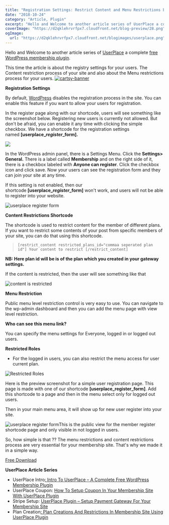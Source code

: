 ```yaml
---
title: "Registration Settings: Restrict Content and Menu Restrictions by UserPlace Plugin"
date: "2018-10-24"
category: "Article, Plugin"
excerpt: "Hello and Welcome to another article series of UserPlace a complete free WordPress membership plugin. This time the article is about the registry settings for your users. The Content restriction process of your site and also about the Menu restrictions process for your users. Registration Settings  By default, WordPress disables the registration process in the site. You"
coverImage: "https://d2qklehrvrfpx7.cloudfront.net/blog-preview/28.png"
ogImage:
  url: "https://d2qklehrvrfpx7.cloudfront.net/blogimages/userplace.png"
---
```


Hello and Welcome to another article series of [UserPlace](https://redq.io/userplace) a complete [free WordPress membership plugin](https://redq.io/blog/userplace-free-wordpress-membership-plugin/).

This time the article is about the registry settings for your users. The Content restriction process of your site and also about the Menu restrictions process for your users.
[![cartsy-banner](https://d2qklehrvrfpx7.cloudfront.net/blogimages/cartsy-banner.jpg)](https://bit.ly/cartsyTheme)

**Registration Settings**

By default, [WordPress](https://wordpress.org/plugins/userplace-member-subscription-restriction-payments/) disables the registration process in the site. You can enable this feature if you want to allow your users for registration.

In the register page along with our shortcode, users will see something like the screenshot below. Registering new users is currently not allowed. But don't be afraid, you can enable it any time with clicking the simple checkbox. We have a shortcode for the registration settings named **\[userplace\_**_**register**_**\_form\].**

![](https://d2qklehrvrfpx7.cloudfront.net/blogimages/userplace-1.png)

In the WordPress admin panel, there is a Settings Menu. Click the **Settings> General.** There is a label called **Membership** and on the right side of it, there is a checkbox labeled with **Anyone can register**. Click the checkbox icon and click save. Now your users can see the registration form and they can join your site at any time.

If this setting is not enabled, then our shortcode **\[userplace\_**_**register**_**\_form\]** won't work, and users will not be able to register into your website.

![userplace register form](https://d2qklehrvrfpx7.cloudfront.net/blogimages/userplace-2.png "userplace register form")

**Content Restrictions Shortcode**

The shortcode is used to restrict content for the member of different plans. If you want to restrict some contents of your post from specific members of your site, you can do that using this shortcode.

> `[restrict_content restricted_plans_id="commaa seperated plan id"] Your content to restrict [/restrict_content]`

**NB: Here plan id will be is of the plan which you created in your gateway settings.**

If the content is restricted, then the user will see something like that

![content is restricted](https://d2qklehrvrfpx7.cloudfront.net/blogimages/userplace-3.png "content is restricted")

**Menu Restriction**

Public menu level restriction control is very easy to use. You can navigate to the wp-admin dashboard and then you can add the menu page with view level restriction.

**Who can see this menu link?**

You can specify the menu settings for Everyone, logged in or logged out users.

**Restricted Roles**

- For the logged in users, you can also restrict the menu access for user current plan.

![Restricted Roles](https://d2qklehrvrfpx7.cloudfront.net/blogimages/userplace-4.png "Restricted Roles")

Here is the preview screenshot for a simple user registration page. This page is made with one of our shortcode **\[userplace_register_form\]**. Add this shortcode to a page and then in the menu select only for logged out users.

Then in your main menu area, it will show up for new user register into your site.

![userplace register form](/assets/blog/images/05.png "userplace register form")This is the public view for the member register shortcode page and only visible in not logged in users.

So, how simple is that ?? The menu restrictions and content restrictions process are very essential for your membership site. That's why we made it in a simple way.

<a href="https://wordpress.org/plugins/userplace-member-subscription-restriction-payments/" class="btn">Free Download</a>

**UserPlace Article Series**

- UserPlace Intro[: Intro To UserPlace – A Complete Free WordPress Membership Plugin](https://redq.io/blog/userplace-wordpress-membership-plugin-free/)
- UserPlace Coupon: [How To Setup Coupon In Your Membership Site With UserPlace Plugin](https://redq.io/blog/userplace-setup-coupon-user-role-and-menu-restrictions-on-your-membership-site/)
- Stripe Setup: [UserPlace Plugin – Setup Payment Gateway For Your Membership Site](https://redq.io/blog/membership-plugin-with-payment-gateways/)
- Plan Creation[: Plan Creations And Restrictions In Membership Site Using UserPlace Plugin](https://redq.io/blog/membership-plugin-with-payment-gateways/)
